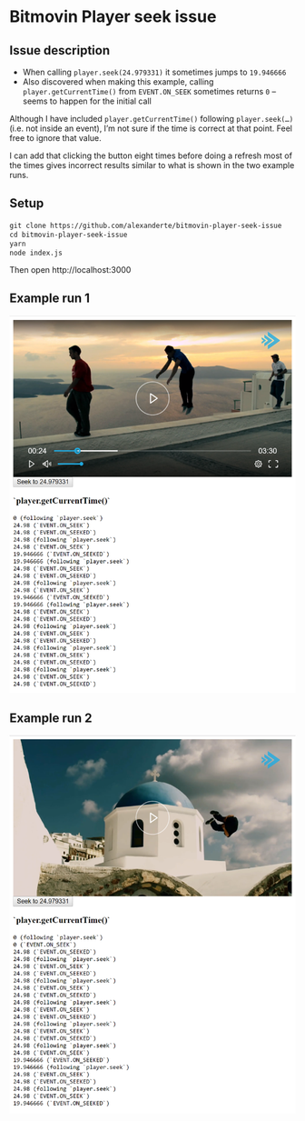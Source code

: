 # Bitmovin Player seek issue

## Issue description

- When calling `player.seek(24.979331)` it sometimes jumps to `19.946666`
- Also discovered when making this example, calling `player.getCurrentTime()` from `EVENT.ON_SEEK` sometimes returns `0` – seems to happen for the initial call

Although I have included `player.getCurrentTime()` following `player.seek(…)` (i.e. not inside an event), I’m not sure if the time is correct at that point. Feel free to ignore that value.

I can add that clicking the button eight times before doing a refresh most of the times gives incorrect results similar to what is shown in the two example runs.

## Setup

    git clone https://github.com/alexanderte/bitmovin-player-seek-issue
    cd bitmovin-player-seek-issue
    yarn
    node index.js

Then open http://localhost:3000

## Example run 1

![Example run 1](example-run-1.png)

## Example run 2

![Example run 2](example-run-2.png)
